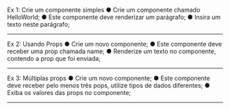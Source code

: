 Ex 1: Crie um componente simples
● Crie um componente chamado HelloWorld;
● Este componente deve renderizar um parágrafo;
● Insira um texto neste parágrafo;

***

Ex 2: Usando Props
● Crie um novo componente;
● Este componente deve receber uma prop chamada 
name;
● Renderize um texto no componente, contendo a 
prop que foi enviada;

***

Ex 3: Múltiplas props
● Crie um novo componente;
● Este componente deve receber pelo menos três 
pops, utilize tipos de dados diferentes;
● Exiba os valores das props no componente;

***